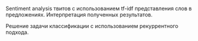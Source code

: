 Sentiment analysis твитов с использованием tf-idf представления слов в предложениях. Интерпретация полученных результатов. 

Решение задачи классификации с использованием рекуррентного подхода.
